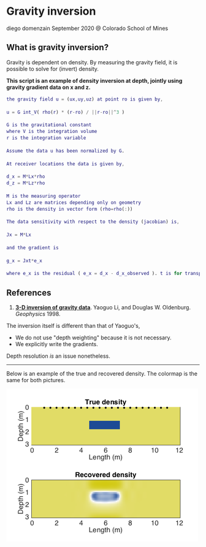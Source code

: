# Gravity inversion
diego domenzain
September 2020 @ Colorado School of Mines

## What is gravity inversion?

Gravity is dependent on density. By measuring the gravity field, it is possible to solve for (invert) density.

__This script is an example of density inversion at depth, jointly using gravity gradient data on x and z.__

```matlab
the gravity field u = (ux,uy,uz) at point ro is given by,

u = G int_V( rho(r) * (r-ro) / ||r-ro||^3 )

G is the gravitational constant
where V is the integration volume
r is the integration variable

Assume the data u has been normalized by G.

At receiver locations the data is given by,

d_x = M*Lx*rho
d_z = M*Lz*rho

M is the measuring operator
Lx and Lz are matrices depending only on geometry
rho is the density in vector form (rho=rho(:))

The data sensitivity with respect to the density (jacobian) is,

Jx = M*Lx

and the gradient is

g_x = Jxt*e_x

where e_x is the residual ( e_x = d_x - d_x_observed ). t is for transposed.
```

## References
1. [__3-D inversion of gravity data__](https://library.seg.org/doi/abs/10.1190/1.1444302). Yaoguo Li, and Douglas W. Oldenburg. *Geophysics* 1998.

The inversion itself is different than that of Yaoguo's,
* We do not use "depth weighting" because it is not necessary.
* We explicitly write the gradients.

Depth resolution *is* an issue nonetheless. 

---

Below is an example of the true and recovered density. The colormap is the same for both pictures.

[![](../pics/gravity_inversion.png)](./)
